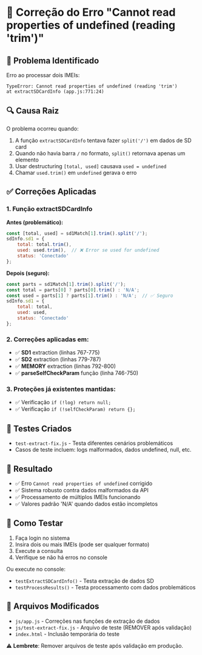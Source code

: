 # 🔧 Correção do Erro "Cannot read properties of undefined (reading 'trim')"

## 🐛 Problema Identificado
Erro ao processar dois IMEIs:
```
TypeError: Cannot read properties of undefined (reading 'trim')
at extractSDCardInfo (app.js:771:24)
```

## 🔍 Causa Raiz
O problema ocorreu quando:
1. A função `extractSDCardInfo` tentava fazer `split('/')` em dados de SD card
2. Quando não havia barra `/` no formato, `split()` retornava apenas um elemento
3. Usar destructuring `[total, used]` causava `used = undefined`
4. Chamar `used.trim()` em `undefined` gerava o erro

## ✅ Correções Aplicadas

### 1. Função extractSDCardInfo
**Antes (problemático):**
```javascript
const [total, used] = sd1Match[1].trim().split('/');
sdInfo.sd1 = {
    total: total.trim(),
    used: used.trim(),  // ❌ Error se used for undefined
    status: 'Conectado'
};
```

**Depois (seguro):**
```javascript
const parts = sd1Match[1].trim().split('/');
const total = parts[0] ? parts[0].trim() : 'N/A';
const used = parts[1] ? parts[1].trim() : 'N/A';  // ✅ Seguro
sdInfo.sd1 = {
    total: total,
    used: used,
    status: 'Conectado'
};
```

### 2. Correções aplicadas em:
- ✅ **SD1** extraction (linhas 767-775)
- ✅ **SD2** extraction (linhas 779-787) 
- ✅ **MEMORY** extraction (linhas 792-800)
- ✅ **parseSelfCheckParam** função (linha 746-750)

### 3. Proteções já existentes mantidas:
- ✅ Verificação `if (!log) return null;` 
- ✅ Verificação `if (!selfCheckParam) return {};`

## 🧪 Testes Criados
- `test-extract-fix.js` - Testa diferentes cenários problemáticos
- Casos de teste incluem: logs malformados, dados undefined, null, etc.

## 🎯 Resultado
- ✅ Erro `Cannot read properties of undefined` corrigido
- ✅ Sistema robusto contra dados malformados da API
- ✅ Processamento de múltiplos IMEIs funcionando
- ✅ Valores padrão 'N/A' quando dados estão incompletos

## 🧪 Como Testar
1. Faça login no sistema
2. Insira dois ou mais IMEIs (pode ser qualquer formato)
3. Execute a consulta
4. Verifique se não há erros no console

Ou execute no console: 
- `testExtractSDCardInfo()` - Testa extração de dados SD
- `testProcessResults()` - Testa processamento com dados problemáticos

## 📝 Arquivos Modificados
- `js/app.js` - Correções nas funções de extração de dados
- `js/test-extract-fix.js` - Arquivo de teste (REMOVER após validação)
- `index.html` - Inclusão temporária do teste

⚠️ **Lembrete**: Remover arquivos de teste após validação em produção.

